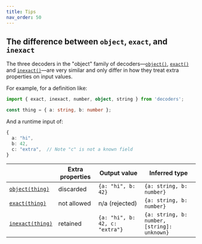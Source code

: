 ```yaml
---
title: Tips
nav_order: 50
---
```


## The difference between `object`, `exact`, and `inexact`

The three decoders in the "object" family of decoders—[`object()`](/api.html#object),
[`exact()`](/api.html#exact) and [`inexact()`](/api.html#inexact)—are very similar and
only differ in how they treat extra properties on input values.

For example, for a definition like:

```typescript
import { exact, inexact, number, object, string } from 'decoders';

const thing = { a: string, b: number };
```

And a runtime input of:

```typescript
{
  a: "hi",
  b: 42,
  c: "extra",  // Note "c" is not a known field
}
```

|                                       | Extra properties | Output value                   | Inferred type                               |
| ------------------------------------- | ---------------- | ------------------------------ | ------------------------------------------- |
| [`object(thing)`](/api.html#object)   | discarded        | `{a: "hi", b: 42}`             | `{a: string, b: number}`                    |
| [`exact(thing)`](/api.html#exact)     | not allowed      | n/a (rejected)                 | `{a: string, b: number}`                    |
| [`inexact(thing)`](/api.html#inexact) | retained         | `{a: "hi", b: 42, c: "extra"}` | `{a: string, b: number, [string]: unknown}` |
